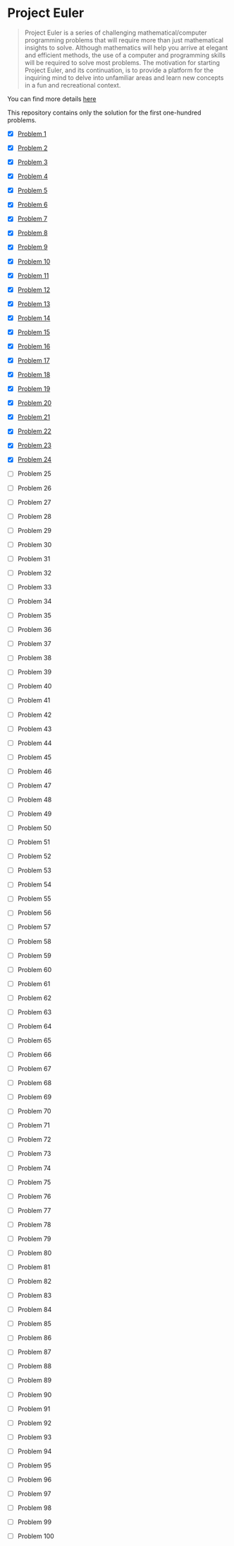 # Project Euler

>Project Euler is a series of challenging mathematical/computer programming problems that will require more than just mathematical insights to solve. Although mathematics will help you arrive at elegant and efficient methods, the use of a computer and programming skills will be required to solve most problems.  The motivation for starting Project Euler, and its continuation, is to provide a platform for the inquiring mind to delve into unfamiliar areas and learn new concepts in a fun and recreational context.

You can find more details [here](https://projecteuler.net)

This repository contains only the solution for the first one-hundred problems.

- [x] [Problem 1](problems/prb_1.py)
- [x] [Problem 2](problems/prb_2.py)
- [x] [Problem 3](problems/prb_3.py)
- [x] [Problem 4](problems/prb_4.py)
- [x] [Problem 5](problems/prb_5.py)
- [x] [Problem 6](problems/prb_6.py)
- [x] [Problem 7](problems/prb_7.py)
- [x] [Problem 8](problems/prb_8.py)
- [x] [Problem 9](problems/prb_9.py)
- [x] [Problem 10](problems/prb_10.py)
- [x] [Problem 11](problems/prb_11.py)
- [x] [Problem 12](problems/prb_12.py)
- [x] [Problem 13](problems/prb_13.py)
- [x] [Problem 14](problems/prb_14.py)
- [x] [Problem 15](problems/prb_15.py)
- [x] [Problem 16](problems/prb_16.py)
- [x] [Problem 17](problems/prb_17.py)
- [x] [Problem 18](problems/prb_18.py)
- [x] [Problem 19](problems/prb_19.py)
- [x] [Problem 20](problems/prb_20.py)
- [x] [Problem 21](problems/prb_21.py)
- [x] [Problem 22](problems/prb_22.py)
- [x] [Problem 23](problems/prb_23.py)
- [x] [Problem 24](problems/prb_24.py)
- [ ] Problem 25
- [ ] Problem 26
- [ ] Problem 27
- [ ] Problem 28
- [ ] Problem 29
- [ ] Problem 30
- [ ] Problem 31
- [ ] Problem 32
- [ ] Problem 33
- [ ] Problem 34
- [ ] Problem 35
- [ ] Problem 36
- [ ] Problem 37
- [ ] Problem 38
- [ ] Problem 39
- [ ] Problem 40
- [ ] Problem 41
- [ ] Problem 42
- [ ] Problem 43
- [ ] Problem 44
- [ ] Problem 45
- [ ] Problem 46
- [ ] Problem 47
- [ ] Problem 48
- [ ] Problem 49
- [ ] Problem 50
- [ ] Problem 51
- [ ] Problem 52
- [ ] Problem 53
- [ ] Problem 54
- [ ] Problem 55
- [ ] Problem 56
- [ ] Problem 57
- [ ] Problem 58
- [ ] Problem 59
- [ ] Problem 60
- [ ] Problem 61
- [ ] Problem 62
- [ ] Problem 63
- [ ] Problem 64
- [ ] Problem 65
- [ ] Problem 66
- [ ] Problem 67
- [ ] Problem 68
- [ ] Problem 69
- [ ] Problem 70
- [ ] Problem 71
- [ ] Problem 72
- [ ] Problem 73
- [ ] Problem 74
- [ ] Problem 75
- [ ] Problem 76
- [ ] Problem 77
- [ ] Problem 78
- [ ] Problem 79
- [ ] Problem 80
- [ ] Problem 81
- [ ] Problem 82
- [ ] Problem 83
- [ ] Problem 84
- [ ] Problem 85
- [ ] Problem 86
- [ ] Problem 87
- [ ] Problem 88
- [ ] Problem 89
- [ ] Problem 90
- [ ] Problem 91
- [ ] Problem 92
- [ ] Problem 93
- [ ] Problem 94
- [ ] Problem 95
- [ ] Problem 96
- [ ] Problem 97
- [ ] Problem 98
- [ ] Problem 99
- [ ] Problem 100

